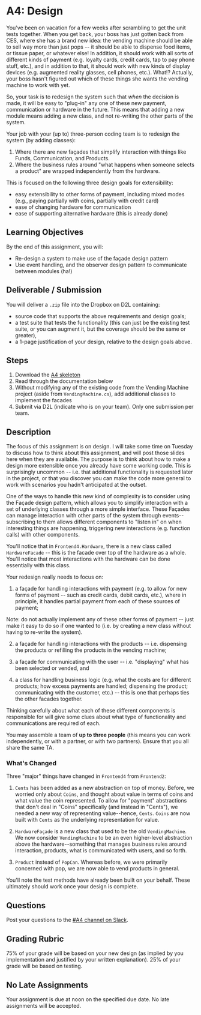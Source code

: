 # A4: Design

You've been on vacation for a few weeks after scrambling to get the unit tests together. When you get back, your boss has just gotten back from CES, where she has a brand new idea: the vending machine should be able to sell way more than just pops -- it should be able to dispense food items, or tissue paper, or whatever else! In addition, it should work with all sorts of different kinds of payment (e.g. loyalty cards, credit cards, tap to pay phone stuff, etc.), and in addition to that, it should work with new kinds of display devices (e.g. augmented reality glasses, cell phones, etc.). What!? Actually, your boss hasn't figured out which of these things she wants the vending machine to work with yet.

So, your task is to redesign the system such that _when_ the decision is made, it will be easy to "plug-in" any one of these new payment, communication or hardware in the future. This means that adding a new module means adding a new class, and not re-writing the other parts of the system.

Your job with your (up to) three-person coding team is to redesign the system (by adding classes):

1. Where there are new façades that simplify interaction with things like Funds, Communication, and Products.
2. Where the business rules around "what happens when someone selects a product" are wrapped independently from the hardware.

This is focused on the following three design goals for extensibility:

* easy extensibility to other forms of payment, including mixed modes (e.g., paying partially with coins, partially with credit card)
* ease of changing hardware for communication
* ease of supporting alternative hardware (this is already done)

## Learning Objectives

By the end of this assignment, you will:

* Re-design a system to make use of the façade design pattern
* Use event handling, and the observer design pattern to communicate between modules (ha!)

## Deliverable / Submission

You will deliver a `.zip` file into the Dropbox on D2L containing:

* source code that supports the above requirements and design goals;
* a test suite that tests the functionality (this can just be the existing test suite, or you can augment it, but the coverage should be the same or greater),
* a 1-page justification of your design, relative to the design goals above.

## Steps

1. Download the [A4 skeleton](https://hcitang.org/uploads/Teaching/seng301-asgn4.vstudio.zip)
2. Read through the documentation below
3. Without modifying any of the existing code from the Vending Machine project (aside from `VendingMachine.cs`), add additional classes to implement the facades
4. Submit via D2L (indicate who is on your team). Only one submission per team.

## Description

The focus of this assignment is on design. I will take some time on Tuesday to discuss how to think about this assignment, and will post those slides here when they are available. The purpose is to think about how to make a design more extensible once you already have some working code. This is surprisingly uncommon -- i.e. that additional functionality is requested later in the project, or that you discover you can make the code more general to work with scenarios you hadn't anticipated at the outset.

One of the ways to handle this new kind of complexity is to consider using the Façade design pattern, which allows you to simplify interaction with a set of underlying classes through a more simple interface. These Façades can manage interaction with other parts of the system through events--subscribing to them allows different components to "listen in" on when interesting things are happening, triggering new interactions (e.g. function calls) with other components.

You'll notice that in `Frontend4.Hardware`, there is a new class called `HardwareFacade` -- this is the facade over top of the hardware as a whole. You'll notice that most interactions with the hardware can be done essentially with this class.

Your redesign really needs to focus on:

1. a façade for handling interactions with payment (e.g. to allow for new forms of payment -- such as credit cards, debit cards, etc.), where in principle, it handles partial payment from each of these sources of payment;

Note: do not actually implement any of these other forms of payment -- just make it easy to do so if one wanted to (i.e. by creating a new class without having to re-write the system).

2. a façade for handling interactions with the products -- i.e. dispensing the products or refilling the products in the vending machine;

3. a façade for communicating with the user -- i.e. "displaying" what has been selected or vended, and

4. a class for handling business logic (e.g. what the costs are for different products; how excess payments are handled; dispensing the product; communicating with the customer, etc.) -- this is one that perhaps ties the other facades together.

Thinking carefully about what each of these different components is responsible for will give some clues about what type of functionality and communications are required of each.

You may assemble a team of **up to three people** (this means you can work independently, or with a partner, or with two partners). Ensure that you all share the same TA.

### What's Changed

Three "major" things have changed in `Frontend4` from `Frontend2`:

1. `Cents` has been added as a new abstraction on top of money. Before, we worried only about `Coins`, and thought about value in terms of coins and what value the coin represented. To allow for "payment" abstractions that don't deal in "Coins" specifically (and instead in "Cents"), we needed a new way of representing value--hence, `Cents`. `Coins` are now built with `Cents` as the underlying representation for value.

2. `HardwareFaçade` is a new class that used to be the old `VendingMachine`. We now consider `VendingMachine` to be an even higher-level abstraction above the hardware--something that manages business rules around interaction, products, what is communicated with users, and so forth.

3. `Product` instead of `PopCan`. Whereas before, we were primarily concerned with pop, we are now able to vend products in general.

You'll note the test methods have already been built on your behalf. These ultimately should work once your design is complete.

## Questions

Post your questions to the [#A4 channel on Slack](https://seng301.slack.com/messages/a4/details/).

## Grading Rubric

75% of your grade will be based on your new design (as implied by you implementation and justified by your written explanation). 25% of your grade will be based on testing.

## No Late Assignments

Your assignment is due at noon on the specified due date. No late assignments will be accepted.